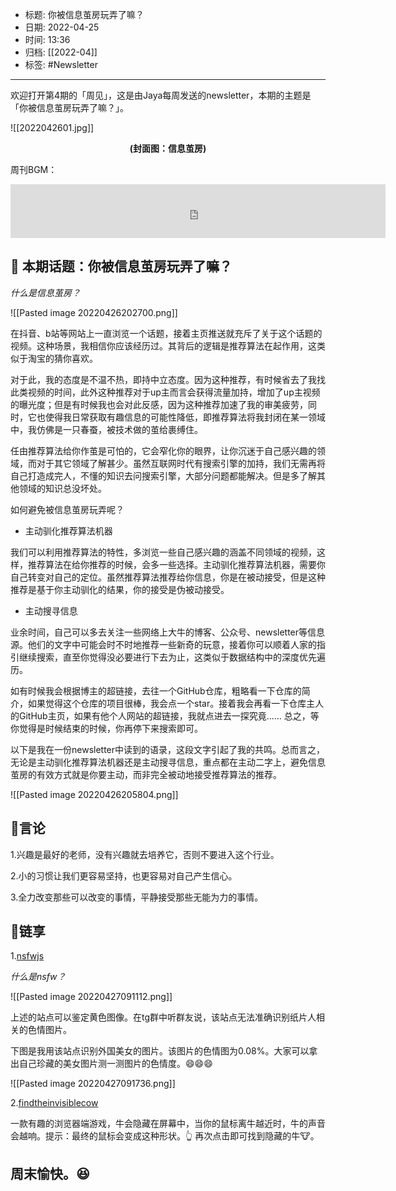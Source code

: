 - 标题: 你被信息茧房玩弄了嘛？
- 日期: 2022-04-25
- 时间: 13:36
- 归档: [[2022-04]]
- 标签: #Newsletter 
___

欢迎打开第4期的「周见」，这是由Jaya每周发送的newsletter，本期的主题是「你被信息茧房玩弄了嘛？」。

![[2022042601.jpg]]
<center><strong>(封面图：信息茧房)</strong></center>

周刊BGM：
<iframe frameborder="no" border="0" marginwidth="0" marginheight="0" width=600 height=86 src="https://music.163.com/outchain/player?type=2&id=37092868&auto=0&height=66"></iframe>

## 📝 本期话题：你被信息茧房玩弄了嘛？

*什么是信息茧房？*

![[Pasted image 20220426202700.png]]

在抖音、b站等网站上一直浏览一个话题，接着主页推送就充斥了关于这个话题的视频。这种场景，我相信你应该经历过。其背后的逻辑是推荐算法在起作用，这类似于淘宝的猜你喜欢。

对于此，我的态度是不温不热，即持中立态度。因为这种推荐，有时候省去了我找此类视频的时间，此外这种推荐对于up主而言会获得流量加持，增加了up主视频的曝光度；但是有时候我也会对此反感，因为这种推荐加速了我的审美疲劳，同时，它也使得我日常获取有趣信息的可能性降低，即推荐算法将我封闭在某一领域中，我仿佛是一只春蚕，被技术做的茧给裹缚住。

任由推荐算法给你作茧是可怕的，它会窄化你的眼界，让你沉迷于自己感兴趣的领域，而对于其它领域了解甚少。虽然互联网时代有搜索引擎的加持，我们无需再将自己打造成完人，不懂的知识去问搜索引擎，大部分问题都能解决。但是多了解其他领域的知识总没坏处。

如何避免被信息茧房玩弄呢？

+ 主动驯化推荐算法机器

我们可以利用推荐算法的特性，多浏览一些自己感兴趣的涵盖不同领域的视频，这样，推荐算法在给你推荐的时候，会多一些选择。主动驯化推荐算法机器，需要你自己转变对自己的定位。虽然推荐算法推荐给你信息，你是在被动接受，但是这种推荐是基于你主动驯化的结果，你的接受是伪被动接受。

+ 主动搜寻信息

业余时间，自己可以多去关注一些网络上大牛的博客、公众号、newsletter等信息源。他们的文字中可能会时不时地推荐一些新奇的玩意，接着你可以顺着人家的指引继续搜索，直至你觉得没必要进行下去为止，这类似于数据结构中的深度优先遍历。

如有时候我会根据博主的超链接，去往一个GitHub仓库，粗略看一下仓库的简介，如果觉得这个仓库的项目很棒，我会点一个star。接着我会再看一下仓库主人的GitHub主页，如果有他个人网站的超链接，我就点进去一探究竟...... 总之，等你觉得是时候结束的时候，你再停下来搜索即可。

以下是我在一份newsletter中读到的语录，这段文字引起了我的共鸣。总而言之，无论是主动驯化推荐算法机器还是主动搜寻信息，重点都在主动二字上，避免信息茧房的有效方式就是你要主动，而非完全被动地接受推荐算法的推荐。

![[Pasted image 20220426205804.png]]

## 📜言论

1.兴趣是最好的老师，没有兴趣就去培养它，否则不要进入这个行业。

2.小的习惯让我们更容易坚持，也更容易对自己产生信心。

3.全力改变那些可以改变的事情，平静接受那些无能为力的事情。

## 🎇链享

1.[nsfwjs](https://nsfwjs.com/)

*什么是nsfw？*

![[Pasted image 20220427091112.png]]

上述的站点可以鉴定黄色图像。在tg群中听群友说，该站点无法准确识别纸片人相关的色情图片。

下图是我用该站点识别外国美女的图片。该图片的色情图为0.08%。大家可以拿出自己珍藏的美女图片测一测图片的色情度。😄😄😄

![[Pasted image 20220427091736.png]]

2.[findtheinvisiblecow](https://findtheinvisiblecow.com/)

一款有趣的浏览器端游戏，牛会隐藏在屏幕中，当你的鼠标离牛越近时，牛的声音会越响。提示：最终的鼠标会变成这种形状。👆
再次点击即可找到隐藏的牛🐮。

## 周末愉快。😆

